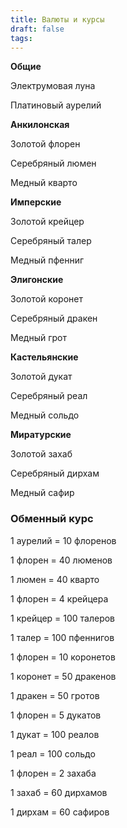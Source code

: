 ```yaml
---
title: Валюты и курсы
draft: false
tags:
---
```

**Общие**

Электрумовая луна

Платиновый аурелий

**Анкилонская**

Золотой флорен

Серебряный люмен

Медный кварто

**Имперские**

Золотой крейцер

Серебряный талер

Медный пфенниг

**Элигонские**

Золотой коронет

Серебряный дракен

Медный грот

**Кастельянские**

Золотой дукат

Серебряный реал

Медный сольдо

**Миратурские**

Золотой захаб

Серебряный дирхам

Медный сафир

### Обменный курс

1 аурелий = 10 флоренов

1 флорен = 40 люменов

1 люмен = 40 кварто

1 флорен = 4 крейцера

1 крейцер = 100 талеров

1 талер = 100 пфеннигов

1 флорен = 10 коронетов

1 коронет = 50 дракенов

1 дракен = 50 гротов

1 флорен = 5 дукатов

1 дукат = 100 реалов

1 реал = 100 сольдо

1 флорен = 2 захаба

1 захаб = 60 дирхамов

1 дирхам = 60 сафиров